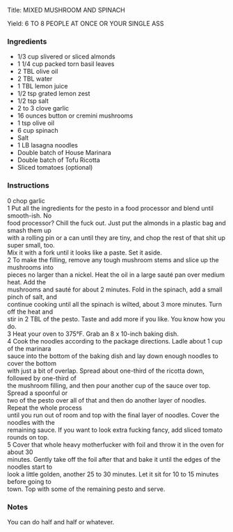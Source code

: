 <!DOCTYPE HTML PUBLIC "-//W3C//DTD HTML 4.0 Transitional//EN">
<html>
  <head>
  <title>MIXED MUSHROOM AND SPINACH</title><link rel='stylesheet' href='style.css' type='text/css'><meta http-equiv="Content-Style-Stype" content="text/css">
     <meta http-equiv="Content-Type" content="text/html;charset=utf-8">
     </head><body><div class="recipe" itemscope itemtype="http://schema.org/Recipe"><div class='header'><p class="title"><span class="label">Title:</span> <span itemprop="name">MIXED MUSHROOM AND SPINACH</span></p>
<p class="yields"><span class="label">Yield:</span> <span itemprop="recipeYield">6 TO 8 PEOPLE AT ONCE OR YOUR SINGLE ASS</span></p>
</div><div class="ing"><h3>Ingredients</h3><ul class="ing"><li class="ing" itemprop="ingredients">1/3 cup slivered or sliced almonds </li>
<li class="ing" itemprop="ingredients">1 1/4 cup packed torn basil leaves </li>
<li class="ing" itemprop="ingredients">2 TBL olive oil </li>
<li class="ing" itemprop="ingredients">2 TBL water </li>
<li class="ing" itemprop="ingredients">1 TBL lemon juice </li>
<li class="ing" itemprop="ingredients">1/2 tsp grated lemon zest </li>
<li class="ing" itemprop="ingredients">1/2 tsp salt </li>
<li class="ing" itemprop="ingredients">2 to 3 clove garlic </li>
<li class="ing" itemprop="ingredients">16 ounces button or cremini mushrooms </li>
<li class="ing" itemprop="ingredients">1 tsp olive oil </li>
<li class="ing" itemprop="ingredients">6 cup spinach </li>
<li class="ing" itemprop="ingredients">Salt </li>
<li class="ing" itemprop="ingredients">1 LB lasagna noodles </li>
<li class="ing" itemprop="ingredients">Double batch of House Marinara </li>
<li class="ing" itemprop="ingredients">Double batch of Tofu Ricotta </li>
<li class="ing" itemprop="ingredients">Sliced tomatoes (optional)</li>
</ul>
</div>
<div class="instructions"><h3 class="Instructions">Instructions</h3><div itemprop="recipeInstructions"><p>0 chop garlic<br>1 Put all the ingredients for the pesto in a food processor and blend until smooth-ish. No<br>food processor? Chill the fuck out. Just put the almonds in a plastic bag and smash them up<br>with a rolling pin or a can until they are tiny, and chop the rest of that shit up super small, too.<br>Mix it with a fork until it looks like a paste. Set it aside.<br>2 To make the filling, remove any tough mushroom stems and slice up the mushrooms into<br>pieces no larger than a nickel. Heat the oil in a large sauté pan over medium heat. Add the<br>mushrooms and sauté for about 2 minutes. Fold in the spinach, add a small pinch of salt, and<br>continue cooking until all the spinach is wilted, about 3 more minutes. Turn off the heat and<br>stir in 2 TBL of the pesto. Taste and add more if you like. You know how you do.<br>3 Heat your oven to 375°F. Grab an 8 x 10-inch baking dish.<br>4 Cook the noodles according to the package directions. Ladle about 1 cup of the marinara<br>sauce into the bottom of the baking dish and lay down enough noodles to cover the bottom<br>with just a bit of overlap. Spread about one-third of the ricotta down, followed by one-third of<br>the mushroom filling, and then pour another cup of the sauce over top. Spread a spoonful or<br>two of the pesto over all of that and then do another layer of noodles. Repeat the whole process<br>until you run out of room and top with the final layer of noodles. Cover the noodles with the<br>remaining sauce. If you want to look extra fucking fancy, add sliced tomato rounds on top.<br>5 Cover that whole heavy motherfucker with foil and throw it in the oven for about 30<br>minutes. Gently take off the foil after that and bake it until the edges of the noodles start to<br>look a little golden, another 25 to 30 minutes. Let it sit for 10 to 15 minutes before going to<br>town. Top with some of the remaining pesto and serve.</p></div></div><div class="modifications"><h3 class="Notes">Notes</h3><p>You can do half and half or whatever.</p></div></div>

</body>
</html>